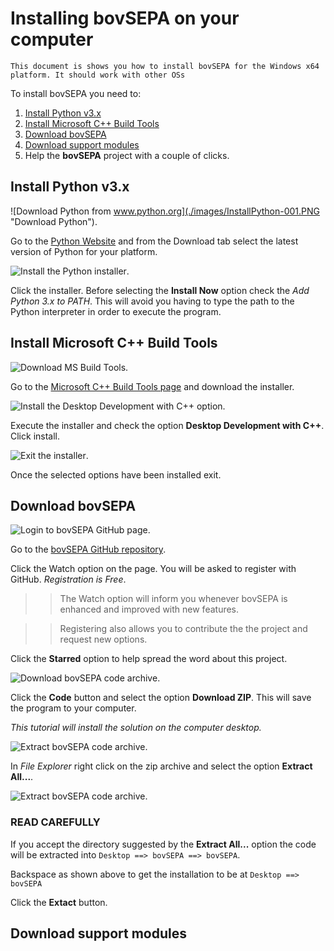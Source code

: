 Installing bovSEPA on your computer
===================================

`This document is shows you how to install bovSEPA for the Windows x64 platform. It should work with other OSs`  

To install bovSEPA you need to:

  1. [Install Python v3.x](#Python)
  2. [Install Microsoft C++ Build Tools](#MSBldTools)
  3. [Download bovSEPA](#DLbovSEPA)
  4. [Download support modules](#DLModules)
  5. Help the **bovSEPA** project with a couple of clicks.


<a name="Python"></a>Install Python v3.x
-------------------

![Download Python from www.python.org](./images/InstallPython-001.PNG "Download Python").

Go to the [Python Website](https://www.python.org) and from the Download tab select the latest version of Python for your platform.

![Install the Python installer](./images/InstallPython-002.PNG "Install Python").

Click the installer. Before selecting the **Install Now** option check the *Add Python 3.x to PATH*.  This will avoid you having to type the path to the Python interpreter in order to execute the program.



<a name="MSBldTools"></a>Install Microsoft C++ Build Tools
---------------------------------

![Download MS Build Tools](./images/InstallMSC++BuildTools--001.PNG "Download MS Build Tools").

Go to the [Microsoft C++ Build Tools page](https://visualstudio.microsoft.com/visual-cpp-build-tools/) and download the installer.

![Install the Desktop Development with C++ option](./images/InstallMSC++BuildTools--002.PNG "Install Desktop Development with C++").

Execute the installer and check the option **Desktop Development with C++**.   
Click install.  

![Exit the installer](./images/InstallMSC++BuildTools--003.PNG "Exit MS Built Tools installer").

Once the selected options have been installed exit.



<a name="DLbovSEPA"></a>Download bovSEPA
----------------

![Login to bovSEPA GitHub page](./images/InstallbovSEPA--001.PNG "Login to bovSEPA GitHub page").

Go to the [bovSEPA GitHub repository](https://www.github.com/chribonn/bovSEPA).

Click the Watch option on the page. You will be asked to register with GitHub.  *Registration is Free*.

>> The Watch option will inform you whenever bovSEPA is enhanced and improved with new features.

>> Registering also allows you to contribute the the project and request new options.

Click the **Starred** option to help spread the word about this project.


![Download bovSEPA code archive](./images/InstallbovSEPA--002.PNG "Download bovSEPA code archive").

Click the **Code** button and select the option **Download ZIP**. This will save the program to your computer.

*This tutorial will install the solution on the computer desktop.*


![Extract bovSEPA code archive](./images/InstallbovSEPA--003.PNG "Extract bovSEPA code archive").

In *File Explorer* right click on the zip archive and select the option **Extract All...**.


![Extract bovSEPA code archive](./images/InstallbovSEPA--004.PNG "Extract bovSEPA code archive").

### READ CAREFULLY

If you accept the directory suggested by the **Extract All...** option the code will be extracted into `Desktop ==> bovSEPA ==> bovSEPA`.

Backspace as shown above to get the installation to be at `Desktop ==> bovSEPA`

Click the **Extact** button.



<a name="DLModules"></a>Download support modules
----------------


